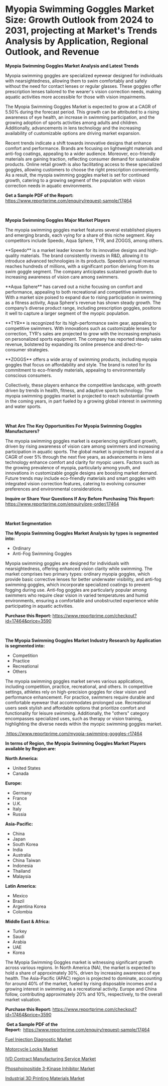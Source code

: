 <p><h1>Myopia Swimming Goggles Market Size: Growth Outlook from 2024 to 2031, projecting at Market's Trends Analysis by Application, Regional Outlook, and Revenue</h1></p><p><strong>Myopia Swimming Goggles Market Analysis and Latest Trends</strong></p>
<p><p>Myopia swimming goggles are specialized eyewear designed for individuals with nearsightedness, allowing them to swim comfortably and safely without the need for contact lenses or regular glasses. These goggles offer prescription lenses tailored to the wearer's vision correction needs, making aquatic activities more accessible for those with vision impairments.</p><p>The Myopia Swimming Goggles Market is expected to grow at a CAGR of 5.50% during the forecast period. This growth can be attributed to a rising awareness of eye health, an increase in swimming participation, and the growing adoption of sports activities among adults and children. Additionally, advancements in lens technology and the increasing availability of customizable options are driving market expansion.</p><p>Recent trends indicate a shift towards innovative designs that enhance comfort and performance. Brands are focusing on lightweight materials and anti-fog coatings, appealing to a wider audience. Moreover, eco-friendly materials are gaining traction, reflecting consumer demand for sustainable products. Online retail growth is also facilitating access to these specialized goggles, allowing customers to choose the right prescription conveniently. As a result, the myopia swimming goggles market is set for continued growth, catering to a growing segment of the population with vision correction needs in aquatic environments.</p></p>
<p><strong>Get a Sample PDF of the Report:&nbsp;</strong> <a href="https://www.reportprime.com/enquiry/request-sample/17464?utm_campaign=1091&utm_medium=2&utm_source=Github&utm_content=ia&utm_term=27112024&utm_id=myopia-swimming-goggles">https://www.reportprime.com/enquiry/request-sample/17464</a></p>
<p>&nbsp;</p>
<p><strong>Myopia Swimming Goggles Major Market Players</strong></p>
<p><p>The myopia swimming goggles market features several established players and emerging brands, each vying for a share of this niche segment. Key competitors include Speedo, Aqua Sphere, TYR, and ZOGGS, among others. </p><p>**Speedo** is a market leader known for its innovative designs and high-quality materials. The brand consistently invests in R&D, allowing it to introduce advanced technologies in its products. Speedo’s annual revenue reaches hundreds of millions, with a significant portion deriving from its swim goggle segment. The company anticipates sustained growth due to increasing awareness of vision care among swimmers.</p><p>**Aqua Sphere** has carved out a niche focusing on comfort and performance, appealing to both recreational and competitive swimmers. With a market size poised to expand due to rising participation in swimming as a fitness activity, Aqua Sphere's revenue has shown steady growth. The company’s diverse product range, including prescription goggles, positions it well to capture a larger segment of the myopic population.</p><p>**TYR** is recognized for its high-performance swim gear, appealing to competitive swimmers. With innovations such as customizable lenses for correction, TYR's sales are projected to grow with the increasing emphasis on personalized sports equipment. The company has reported steady sales revenue, bolstered by expanding its online presence and direct-to-consumer strategies.</p><p>**ZOGGS** offers a wide array of swimming products, including myopia goggles that focus on affordability and style. The brand is noted for its commitment to eco-friendly materials, appealing to environmentally conscious consumers. </p><p>Collectively, these players enhance the competitive landscape, with growth driven by trends in health, fitness, and adaptive sports technology. The myopia swimming goggles market is projected to reach substantial growth in the coming years, in part fueled by a growing global interest in swimming and water sports.</p></p>
<p>&nbsp;</p>
<p><strong>What Are The Key Opportunities For Myopia Swimming Goggles Manufacturers?</strong></p>
<p><p>The myopia swimming goggles market is experiencing significant growth, driven by rising awareness of vision care among swimmers and increasing participation in aquatic sports. The global market is projected to expand at a CAGR of over 5% through the next five years, as advancements in lens technology enhance comfort and clarity for myopic users. Factors such as the growing prevalence of myopia, particularly among youth, and innovations in customizable goggle designs are boosting market demand. Future trends may include eco-friendly materials and smart goggles with integrated vision correction features, catering to evolving consumer preferences and environmental considerations.</p></p>
<p><strong>Inquire or Share Your Questions If Any Before Purchasing This Report:</strong> <a href="https://www.reportprime.com/enquiry/pre-order/17464?utm_campaign=1091&utm_medium=2&utm_source=Github&utm_content=ia&utm_term=27112024&utm_id=myopia-swimming-goggles">https://www.reportprime.com/enquiry/pre-order/17464</a></p>
<p>&nbsp;</p>
<p><strong>Market Segmentation</strong></p>
<p><strong>The Myopia Swimming Goggles Market Analysis by types is segmented into:</strong></p>
<p><ul><li>Ordinary</li><li>Anti-Fog Swimming Goggles</li></ul></p>
<p><p>Myopia swimming goggles are designed for individuals with nearsightedness, offering enhanced vision clarity while swimming. The market comprises two primary types: ordinary myopia goggles, which provide basic corrective lenses for better underwater visibility, and anti-fog swimming goggles, which incorporate specialized coatings to prevent fogging during use. Anti-fog goggles are particularly popular among swimmers who require clear vision in varied temperatures and humid environments, ensuring a comfortable and unobstructed experience while participating in aquatic activities.</p></p>
<p><strong>Purchase this Report:&nbsp;</strong><a href="https://www.reportprime.com/checkout?id=17464&price=3590&utm_campaign=1091&utm_medium=2&utm_source=Github&utm_content=ia&utm_term=27112024&utm_id=myopia-swimming-goggles">https://www.reportprime.com/checkout?id=17464&price=3590</a></p>
<p>&nbsp;</p>
<p><strong>The Myopia Swimming Goggles Market Industry Research by Application is segmented into:</strong></p>
<p><ul><li>Competition</li><li>Practice</li><li>Recreational</li><li>Others</li></ul></p>
<p><p>The myopia swimming goggles market serves various applications, including competition, practice, recreational, and others. In competitive settings, athletes rely on high-precision goggles for clear vision and performance enhancement. For practice, swimmers require durable and comfortable eyewear that accommodates prolonged use. Recreational users seek stylish and affordable options that prioritize comfort and functionality for leisure swimming. Additionally, the "others" category encompasses specialized uses, such as therapy or vision training, highlighting the diverse needs within the myopic swimming goggles market.</p></p>
<p><a href="https://www.reportprime.com/myopia-swimming-goggles-r17464?utm_campaign=1091&utm_medium=2&utm_source=Github&utm_content=ia&utm_term=27112024&utm_id=myopia-swimming-goggles">&nbsp;https://www.reportprime.com/myopia-swimming-goggles-r17464</a></p>
<p><strong>In terms of Region, the Myopia Swimming Goggles Market Players available by Region are:</strong></p>
<p>
    <p> <strong> North America: </strong>
        <ul>
            <li>United States</li>
            <li>Canada</li>
        </ul>
        </p> 
    <p> <strong> Europe: </strong>
        <ul>
            <li>Germany</li>
            <li>France</li>
            <li>U.K.</li>
            <li>Italy</li>
            <li>Russia</li>
        </ul>
        </p> 
    <p> <strong> Asia-Pacific: </strong>
        <ul>
            <li>China</li>
            <li>Japan</li>
            <li>South Korea</li>
            <li>India</li>
            <li>Australia</li>
            <li>China Taiwan</li>
            <li>Indonesia</li>
            <li>Thailand</li>
            <li>Malaysia</li>
        </ul>
        </p> 
    <p> <strong> Latin America: </strong>
        <ul>
            <li>Mexico</li>
            <li>Brazil</li>
            <li>Argentina Korea</li>
            <li>Colombia</li>
        </ul>
        </p> 
    <p> <strong> Middle East & Africa: </strong>
        <ul>
            <li>Turkey</li>
            <li>Saudi</li>
            <li>Arabia</li>
            <li>UAE</li>
            <li>Korea</li>
        </ul>
    </p>
    </p>
<p><p>The Myopia Swimming Goggles market is witnessing significant growth across various regions. In North America (NA), the market is expected to hold a share of approximately 30%, driven by increasing awareness of eye health. The Asia-Pacific (APAC) region is projected to dominate, accounting for around 40% of the market, fueled by rising disposable incomes and a growing interest in swimming as a recreational activity. Europe and China follow, contributing approximately 20% and 10%, respectively, to the overall market valuation.</p></p>
<p><strong>Purchase this Report: </strong><a href="https://www.reportprime.com/checkout?id=17464&price=3590&utm_campaign=1091&utm_medium=2&utm_source=Github&utm_content=ia&utm_term=27112024&utm_id=myopia-swimming-goggles">https://www.reportprime.com/checkout?id=17464&price=3590</a></p>
<p>&nbsp;<strong>Get a Sample PDF of the Report:&nbsp;&nbsp;</strong><a href="https://www.reportprime.com/enquiry/request-sample/17464?utm_campaign=1091&utm_medium=2&utm_source=Github&utm_content=ia&utm_term=27112024&utm_id=myopia-swimming-goggles">https://www.reportprime.com/enquiry/request-sample/17464</a></p>
<p><strong></strong></p>
<p><p><a href="https://www.linkedin.com/pulse/thorough-analysis-fuel-injection-diagnostic-market-size-projected-dqlqc?utm_campaign=1091&utm_medium=2&utm_source=Github&utm_content=ia&utm_term=27112024&utm_id=myopia-swimming-goggles">Fuel Injection Diagnostic Market</a></p><p><a href="https://github.com/MariaWashington76/Market-Research-Report-List-1/blob/main/motorcycle-locks-market.md?utm_campaign=1091&utm_medium=2&utm_source=Github&utm_content=ia&utm_term=27112024&utm_id=myopia-swimming-goggles">Motorcycle Locks Market</a></p><p><a href="https://issuu.com/reportprime-2/docs/ivd-contract-manufacturing-service-_2ce1548bc3c1b9?utm_campaign=1091&utm_medium=2&utm_source=Github&utm_content=ia&utm_term=27112024&utm_id=myopia-swimming-goggles">IVD Contract Manufacturing Service Market</a></p><p><a href="https://issuu.com/reportprime-2/docs/phosphoinositide-3-kinase-inhibitor_3ed6ec8806a54e?utm_campaign=1091&utm_medium=2&utm_source=Github&utm_content=ia&utm_term=27112024&utm_id=myopia-swimming-goggles">Phosphoinositide 3-Kinase Inhibitor Market</a></p><p><a href="https://www.linkedin.com/pulse/industrial-3d-printing-materials-industry-sector-new-technologies-t0cjc?utm_campaign=1091&utm_medium=2&utm_source=Github&utm_content=ia&utm_term=27112024&utm_id=myopia-swimming-goggles">Industrial 3D Printing Materials Market</a></p></p>